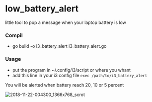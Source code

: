 # low_battery_alert
little tool to pop a message when your laptop battery is low

### Compil

- go build -o i3_battery_alert i3_battery_alert.go 

### Usage

- put the program in ~/.config/i3/script or where you whant
- add this line in your i3 config file `exec /path/to/i3_battery_alert`

You will be alerted when battery reach 20, 10 or 5 percent

![2018-11-22-004300_1366x768_scrot](https://user-images.githubusercontent.com/9384676/48859082-b7b72580-edef-11e8-9c27-4d2b59f5cff8.png)

